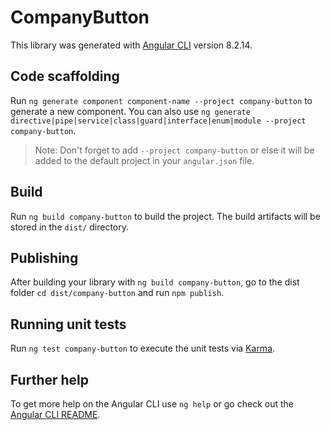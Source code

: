 # CompanyButton

This library was generated with [Angular CLI](https://github.com/angular/angular-cli) version 8.2.14.

## Code scaffolding

Run `ng generate component component-name --project company-button` to generate a new component. You can also use `ng generate directive|pipe|service|class|guard|interface|enum|module --project company-button`.
> Note: Don't forget to add `--project company-button` or else it will be added to the default project in your `angular.json` file. 

## Build

Run `ng build company-button` to build the project. The build artifacts will be stored in the `dist/` directory.

## Publishing

After building your library with `ng build company-button`, go to the dist folder `cd dist/company-button` and run `npm publish`.

## Running unit tests

Run `ng test company-button` to execute the unit tests via [Karma](https://karma-runner.github.io).

## Further help

To get more help on the Angular CLI use `ng help` or go check out the [Angular CLI README](https://github.com/angular/angular-cli/blob/master/README.md).
